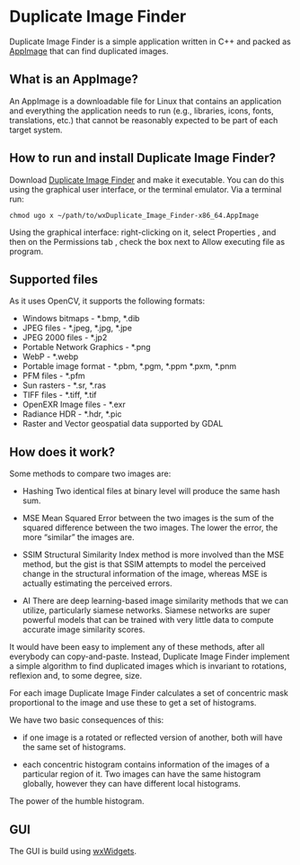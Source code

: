 # Duplicate Image Finder

Duplicate Image Finder is a simple application written in C++ and packed
as [AppImage](https://appimage.org/) that can find duplicated images.

## What is an AppImage?

An AppImage is a downloadable file for Linux that contains an application and everything the application needs to run (e.g., libraries, icons, fonts, translations, etc.) that cannot be reasonably expected to be part of each target system.

## How to run and install Duplicate Image Finder?

Download [Duplicate Image Finder](https://github.com/volatilflerovium/Duplicate_Image_Finder/raw/main/wxDuplicate_Image_Finder-x86_64.AppImage) and make it executable. 
You can do this using the graphical user interface, or the terminal emulator. 
Via a terminal run:
```
chmod ugo x ~/path/to/wxDuplicate_Image_Finder-x86_64.AppImage
```
Using the graphical interface: right-clicking on it, select Properties , 
and then on the Permissions tab , check the box next to Allow executing file as program.

## Supported files
As it uses OpenCV, it supports the following formats:

* Windows bitmaps - *.bmp, *.dib
* JPEG files - *.jpeg, *.jpg, *.jpe
* JPEG 2000 files - *.jp2
* Portable Network Graphics - *.png
* WebP - *.webp
* Portable image format - *.pbm, *.pgm, *.ppm *.pxm, *.pnm
* PFM files - *.pfm
* Sun rasters - *.sr, *.ras
* TIFF files - *.tiff, *.tif
* OpenEXR Image files - *.exr
* Radiance HDR - *.hdr, *.pic
* Raster and Vector geospatial data supported by GDAL

## How does it work?

Some methods to compare two images are:

*	Hashing
		Two identical files at binary level will produce the same hash sum.

*	MSE
		Mean Squared Error between the two images is the sum of the squared difference between the two images. The lower the error, the more “similar” the images are.

*	SSIM
		Structural Similarity Index method is more involved than the MSE method, 
		but the gist is that SSIM attempts to model the perceived change in the 
		structural information of the image, whereas MSE is actually estimating 
		the perceived errors.

*	AI
		There are deep learning-based image similarity methods that we can utilize, particularly siamese networks. Siamese networks are super powerful models that can be trained with very little data to compute accurate image similarity scores.

It would have been easy to implement any of these methods, after all everybody can
copy-and-paste. Instead, Duplicate Image Finder implement a simple algorithm to find duplicated
images which is invariant to rotations, reflexion and, to some degree, size.

For each image Duplicate Image Finder calculates a set of concentric mask
proportional to the image and use these to get a set of histograms.

We have two basic consequences of this:

* if one image is a rotated or reflected version of another, both 
will have the same set of histograms.

* each concentric histogram contains information of the images of a particular
region of it. Two images can have the same histogram globally, however
they can have different local histograms.

The power of the humble histogram.

## GUI
The GUI is build using [wxWidgets](https://www.wxwidgets.org).
